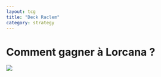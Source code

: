```yaml
---
layout: tcg
title: "Deck Raclem"
category: strategy
---
```


# Comment gagner à Lorcana ?

<img src="https://greglejeune.github.io/ebook/img/SNFundamentals1-1.png">
